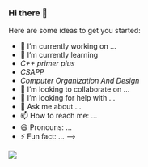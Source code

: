 ### Hi there 👋


Here are some ideas to get you started:

- 🔭 I’m currently working on ...
- 🌱 I’m currently learning 
- _C++ primer plus_ 
- _CSAPP_ 
- _Computer Organization And Design_ 
- 👯 I’m looking to collaborate on ...
- 🤔 I’m looking for help with ...
- 💬 Ask me about ...
- 📫 How to reach me: ...
- 😄 Pronouns: ...
- ⚡ Fun fact: ...
-->

![](https://github-readme-stats.vercel.app/api?username=MarsyCantStopCoding)

